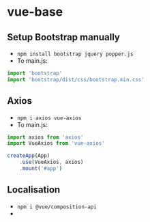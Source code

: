 # vue-base

## Setup Bootstrap manually
- `npm install bootstrap jquery popper.js`
- To main.js: 
```javascript
import 'bootstrap'
import 'bootstrap/dist/css/bootstrap.min.css'
```

## Axios
- `npm i axios vue-axios`
- To main.js:
```javascript
import axios from 'axios'
import VueAxios from 'vue-axios'

createApp(App)
    .use(VueAxios, axios)
    .mount('#app')
```

## Localisation
- `npm i @vue/composition-api`
- 